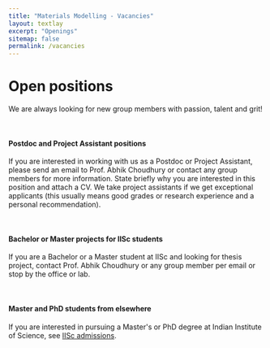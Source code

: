 ```yaml
---
title: "Materials Modelling - Vacancies"
layout: textlay
excerpt: "Openings"
sitemap: false
permalink: /vacancies
---
```


# Open positions


We are always looking for new group members with passion, talent and grit!

&nbsp;

#### Postdoc and Project Assistant positions
If you are interested in working with us as a Postdoc or Project Assistant, please send an email to Prof. Abhik Choudhury or contact any group members for more information. State briefly why you are interested in this position and attach a CV. We take project assistants if we get exceptional applicants (this usually means good grades or research experience and a personal recommendation).


&nbsp;

#### Bachelor or Master projects for IISc students
If you are a Bachelor or a Master student at IISc and looking for thesis project, contact Prof. Abhik Choudhury or any group member per email or stop by the office or lab.


&nbsp;

#### Master and PhD students from elsewhere
If you are interested in pursuing a Master's or PhD degree at Indian Institute of Science, see [IISc admissions](https://iisc.ac.in/admissions/). 

&nbsp;

